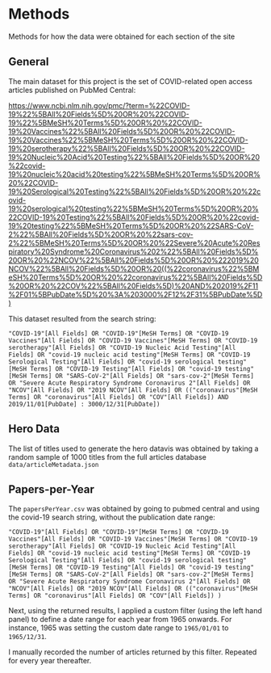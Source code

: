 # Methods
Methods for how the data were obtained for each section of the site


## General
The main dataset for this project is the set of COVID-related open access articles published on PubMed Central:

https://www.ncbi.nlm.nih.gov/pmc/?term=%22COVID-19%22%5BAll%20Fields%5D%20OR%20%22COVID-19%22%5BMeSH%20Terms%5D%20OR%20%22COVID-19%20Vaccines%22%5BAll%20Fields%5D%20OR%20%22COVID-19%20Vaccines%22%5BMeSH%20Terms%5D%20OR%20%22COVID-19%20serotherapy%22%5BAll%20Fields%5D%20OR%20%22COVID-19%20Nucleic%20Acid%20Testing%22%5BAll%20Fields%5D%20OR%20%22covid-19%20nucleic%20acid%20testing%22%5BMeSH%20Terms%5D%20OR%20%22COVID-19%20Serological%20Testing%22%5BAll%20Fields%5D%20OR%20%22covid-19%20serological%20testing%22%5BMeSH%20Terms%5D%20OR%20%22COVID-19%20Testing%22%5BAll%20Fields%5D%20OR%20%22covid-19%20testing%22%5BMeSH%20Terms%5D%20OR%20%22SARS-CoV-2%22%5BAll%20Fields%5D%20OR%20%22sars-cov-2%22%5BMeSH%20Terms%5D%20OR%20%22Severe%20Acute%20Respiratory%20Syndrome%20Coronavirus%202%22%5BAll%20Fields%5D%20OR%20%22NCOV%22%5BAll%20Fields%5D%20OR%20%222019%20NCOV%22%5BAll%20Fields%5D%20OR%20((%22coronavirus%22%5BMeSH%20Terms%5D%20OR%20%22coronavirus%22%5BAll%20Fields%5D%20OR%20%22COV%22%5BAll%20Fields%5D)%20AND%202019%2F11%2F01%5BPubDate%5D%20%3A%203000%2F12%2F31%5BPubDate%5D)

This dataset resulted from the search string: 
```
"COVID-19"[All Fields] OR "COVID-19"[MeSH Terms] OR "COVID-19 Vaccines"[All Fields] OR "COVID-19 Vaccines"[MeSH Terms] OR "COVID-19 serotherapy"[All Fields] OR "COVID-19 Nucleic Acid Testing"[All Fields] OR "covid-19 nucleic acid testing"[MeSH Terms] OR "COVID-19 Serological Testing"[All Fields] OR "covid-19 serological testing"[MeSH Terms] OR "COVID-19 Testing"[All Fields] OR "covid-19 testing"[MeSH Terms] OR "SARS-CoV-2"[All Fields] OR "sars-cov-2"[MeSH Terms] OR "Severe Acute Respiratory Syndrome Coronavirus 2"[All Fields] OR "NCOV"[All Fields] OR "2019 NCOV"[All Fields] OR (("coronavirus"[MeSH Terms] OR "coronavirus"[All Fields] OR "COV"[All Fields]) AND 2019/11/01[PubDate] : 3000/12/31[PubDate]) 
```


## Hero Data

The list of titles used to generate the hero datavis was obtained by taking a random sample of 1000 titles from the full articles database `data/articleMetadata.json`

## Papers-per-Year

The `papersPerYear.csv` was obtained by going to pubmed central and using the covid-19 search string, without the publication date range:

```
"COVID-19"[All Fields] OR "COVID-19"[MeSH Terms] OR "COVID-19 Vaccines"[All Fields] OR "COVID-19 Vaccines"[MeSH Terms] OR "COVID-19 serotherapy"[All Fields] OR "COVID-19 Nucleic Acid Testing"[All Fields] OR "covid-19 nucleic acid testing"[MeSH Terms] OR "COVID-19 Serological Testing"[All Fields] OR "covid-19 serological testing"[MeSH Terms] OR "COVID-19 Testing"[All Fields] OR "covid-19 testing"[MeSH Terms] OR "SARS-CoV-2"[All Fields] OR "sars-cov-2"[MeSH Terms] OR "Severe Acute Respiratory Syndrome Coronavirus 2"[All Fields] OR "NCOV"[All Fields] OR "2019 NCOV"[All Fields] OR (("coronavirus"[MeSH Terms] OR "coronavirus"[All Fields] OR "COV"[All Fields]) ) 
```

Next, using the returned results, I applied a custom filter (using the left hand panel) to define a date range for each year from 1965 onwards. For instance, 1965 was setting the custom date range to `1965/01/01` to `1965/12/31`. 

I manually recorded the number of articles returned by this filter. Repeated for every year thereafter. 

